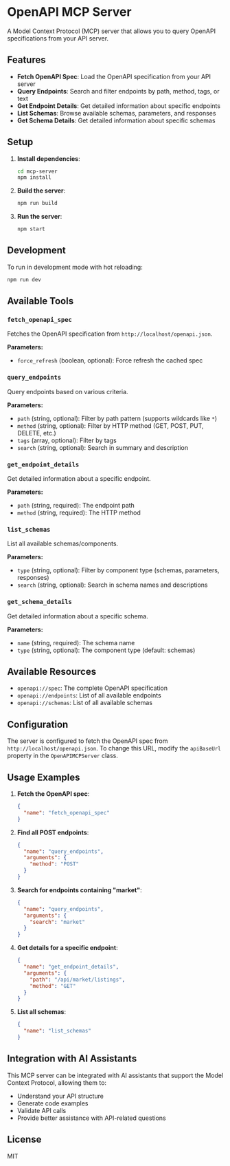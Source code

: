 # OpenAPI MCP Server

A Model Context Protocol (MCP) server that allows you to query OpenAPI specifications from your API server.

## Features

- **Fetch OpenAPI Spec**: Load the OpenAPI specification from your API server
- **Query Endpoints**: Search and filter endpoints by path, method, tags, or text
- **Get Endpoint Details**: Get detailed information about specific endpoints
- **List Schemas**: Browse available schemas, parameters, and responses
- **Get Schema Details**: Get detailed information about specific schemas

## Setup

1. **Install dependencies**:

   ```bash
   cd mcp-server
   npm install
   ```

2. **Build the server**:

   ```bash
   npm run build
   ```

3. **Run the server**:
   ```bash
   npm start
   ```

## Development

To run in development mode with hot reloading:

```bash
npm run dev
```

## Available Tools

### `fetch_openapi_spec`

Fetches the OpenAPI specification from `http://localhost/openapi.json`.

**Parameters:**

- `force_refresh` (boolean, optional): Force refresh the cached spec

### `query_endpoints`

Query endpoints based on various criteria.

**Parameters:**

- `path` (string, optional): Filter by path pattern (supports wildcards like `*`)
- `method` (string, optional): Filter by HTTP method (GET, POST, PUT, DELETE, etc.)
- `tags` (array, optional): Filter by tags
- `search` (string, optional): Search in summary and description

### `get_endpoint_details`

Get detailed information about a specific endpoint.

**Parameters:**

- `path` (string, required): The endpoint path
- `method` (string, required): The HTTP method

### `list_schemas`

List all available schemas/components.

**Parameters:**

- `type` (string, optional): Filter by component type (schemas, parameters, responses)
- `search` (string, optional): Search in schema names and descriptions

### `get_schema_details`

Get detailed information about a specific schema.

**Parameters:**

- `name` (string, required): The schema name
- `type` (string, optional): The component type (default: schemas)

## Available Resources

- `openapi://spec`: The complete OpenAPI specification
- `openapi://endpoints`: List of all available endpoints
- `openapi://schemas`: List of all available schemas

## Configuration

The server is configured to fetch the OpenAPI spec from `http://localhost/openapi.json`. To change this URL, modify the `apiBaseUrl` property in the `OpenAPIMCPServer` class.

## Usage Examples

1. **Fetch the OpenAPI spec**:

   ```json
   {
     "name": "fetch_openapi_spec"
   }
   ```

2. **Find all POST endpoints**:

   ```json
   {
     "name": "query_endpoints",
     "arguments": {
       "method": "POST"
     }
   }
   ```

3. **Search for endpoints containing "market"**:

   ```json
   {
     "name": "query_endpoints",
     "arguments": {
       "search": "market"
     }
   }
   ```

4. **Get details for a specific endpoint**:

   ```json
   {
     "name": "get_endpoint_details",
     "arguments": {
       "path": "/api/market/listings",
       "method": "GET"
     }
   }
   ```

5. **List all schemas**:
   ```json
   {
     "name": "list_schemas"
   }
   ```

## Integration with AI Assistants

This MCP server can be integrated with AI assistants that support the Model Context Protocol, allowing them to:

- Understand your API structure
- Generate code examples
- Validate API calls
- Provide better assistance with API-related questions

## License

MIT
